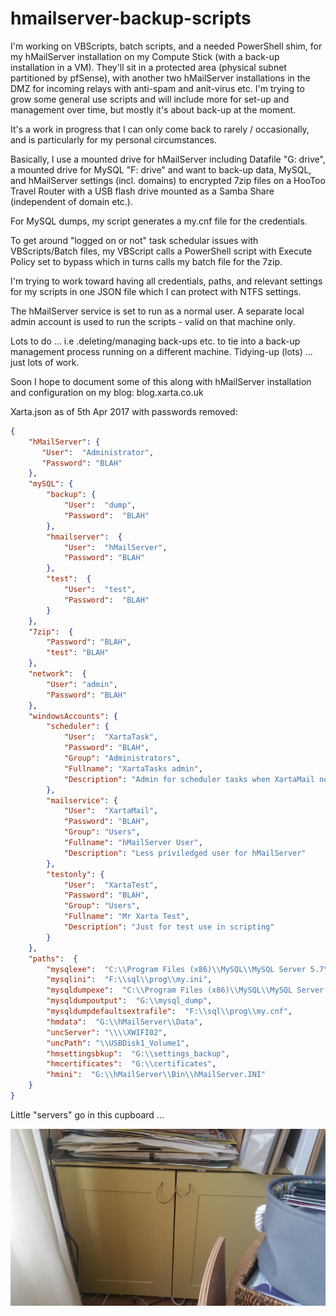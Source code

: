 # hmailserver-backup-scripts
I'm working on VBScripts, batch scripts, and a needed PowerShell shim, for my hMailServer installation on my Compute Stick (with a back-up installation in a VM). They'll sit in a protected area (physical subnet partitioned by pfSense), with another two hMailServer installations in the DMZ for incoming relays with anti-spam and anit-virus etc.  I'm trying to grow some general use scripts and will include more for set-up and management over time, but mostly it's about back-up at the moment.

It's a work in progress that I can only come back to rarely / occasionally, and is particularly for my personal circumstances.

Basically, I use a mounted drive for hMailServer including Datafile "G: drive", a mounted drive for MySQL "F: drive" and want to back-up data, MySQL, and hMailServer settings (incl. domains) to encrypted 7zip files on a HooToo Travel Router with a USB flash drive mounted as a Samba Share (independent of domain etc.).

For MySQL dumps, my script generates a my.cnf file for the credentials.

To get around "logged on or not" task schedular issues with VBScripts/Batch files, my VBScript calls a PowerShell script with Execute Policy set to bypass which in turns calls my batch file for the 7zip.

I'm trying to work toward having all credentials, paths, and relevant settings for my scripts in one JSON file which I can protect with NTFS settings.

The hMailServer service is set to run as a normal user.  A separate local admin account is used to run the scripts - valid on that machine only.

Lots to do ... i.e .deleting/managing back-ups etc. to tie into a back-up management process running on a different machine.  Tidying-up (lots) ... just lots of work.

Soon I hope to document some of this along with hMailServer installation and configuration on my blog: blog.xarta.co.uk

Xarta.json as of 5th Apr 2017 with passwords removed:

```json
{
    "hMailServer": {
       "User":  "Administrator",
       "Password": "BLAH"
    },
	"mySQL": {
		"backup": {
			"User":  "dump",
			"Password":  "BLAH"
		},
		"hmailserver":  {
			"User":  "hMailServer",
			"Password": "BLAH"
		},
		"test":  {
			"User":  "test",
			"Password":  "BLAH"
		}
	},
	"7zip":  {
		"Password":	"BLAH",
		"test": "BLAH"
	},
	"network":  {
		"User": "admin",
		"Password": "BLAH"
	},
	"windowsAccounts": {
		"scheduler": {
			"User":  "XartaTask",
			"Password": "BLAH",
			"Group": "Administrators",
			"Fullname": "XartaTasks admin",
			"Description": "Admin for scheduler tasks when XartaMail not logged on"
		},
		"mailservice": {
			"User":  "XartaMail",
			"Password": "BLAH",
			"Group": "Users",
			"Fullname": "hMailServer User",
			"Description": "Less priviledged user for hMailServer"		
		},
		"testonly": {
			"User":  "XartaTest",
			"Password": "BLAH",
			"Group": "Users",
			"Fullname": "Mr Xarta Test",
			"Description": "Just for test use in scripting"		
		}
	},
	"paths":  {
		"mysqlexe":  "C:\\Program Files (x86)\\MySQL\\MySQL Server 5.7\\bin\\mysql.exe",
		"mysqlini":  "F:\\sql\\prog\\my.ini",
		"mysqldumpexe":  "C:\\Program Files (x86)\\MySQL\\MySQL Server 5.7\\bin\\mysqldump.exe",
		"mysqldumpoutput":  "G:\\mysql_dump",
		"mysqldumpdefaultsextrafile":  "F:\\sql\\prog\\my.cnf",
		"hmdata":  "G:\\hMailServer\\Data",
		"uncServer": "\\\\XWIFI02",
		"uncPath": "\\USBDisk1_Volume1",
		"hmsettingsbkup":  "G:\\settings_backup",
		"hmcertificates":  "G:\\certificates",
		"hmini":  "G:\\hMailServer\\Bin\\hMailServer.INI"
	}	
}
```

Little "servers" go in this cupboard ...

![Picture of plain cupboard doors](/pics/cupboard/20170405_162808.jpg?raw=true "Cupboard for my little servers etc.")
